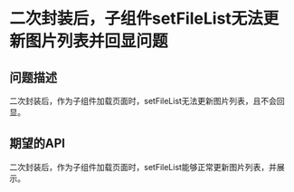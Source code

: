 # 二次封装后，子组件setFileList无法更新图片列表并回显问题

## 问题描述

二次封装后，作为子组件加载页面时，setFileList无法更新图片列表，且不会回显。

## 期望的API

二次封装后，作为子组件加载页面时，setFileList能够正常更新图片列表，并展示。
